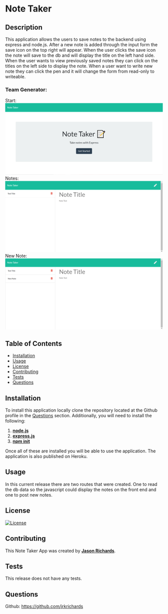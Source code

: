 # Note Taker

## Description

This application allows the users to save notes to the backend using express and node.js. After a new note is added through the input form the save icon on the top right will appear. When the user clicks the save icon the note will save to the db and will display the title on the left hand side. When the user wants to view previously saved notes they can click on the titles on the left side to display the note. When a user want to write new note they can click the pen and it will change the form from read-only to writeable.

### Team Generator:

Start:
![Image of Start](./assets/home_page.png)
Notes:
![Image of Notes](./assets/note_page.png)
New Note:
![Image of New Note](./assets/new_note.png)

## Table of Contents

- [Installation](#Installation)
- [Usage](#Usage)
- [License](#License)
- [Contributing](#Contributing)
- [Tests](#Tests)
- [Questions](#Questions)

## Installation

To install this application locally clone the repository located at the Github profile in the [Questions](#Questions) section. Additionally, you will need to install the following:

1. [**node.js**](https://nodejs.org/en/)
2. [**express.js**](https://expressjs.com/)
3. [**npm init**](https://docs.npmjs.com/cli/v6/commands/npm-init)

Once all of these are installed you will be able to use the application. The application is also published on Heroku.

## Usage

In this current release there are two routes that were created. One to read the db data so the javascript could display the notes on the front end and one to post new notes.

## License

[![License](https://img.shields.io/static/v1?label=License&message=MIT&color=yellow)](https://choosealicense.com/licenses/mit/)

## Contributing

This Note Taker App was created by [**Jason Richards**](https://github.com/jrkrichards).

## Tests

This release does not have any tests.

## Questions

Github: https://github.com/jrkrichards
